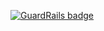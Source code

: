 
[![GuardRails badge](https://badges.production.guardrails.io/moul/docker-strongloop.svg)](https://www.guardrails.io)
